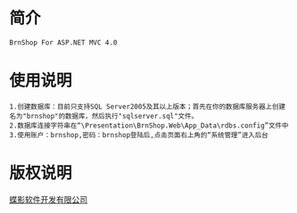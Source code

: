 简介
===================================
    BrnShop For ASP.NET MVC 4.0

使用说明
===================================
    1.创建数据库：目前只支持SQL Server2005及其以上版本；首先在你的数据库服务器上创建名为"brnshop"的数据库，然后执行"sqlserver.sql"文件。
    2.数据库连接字符串在“\Presentation\BrnShop.Web\App_Data\rdbs.config”文件中
    3.使用账户：brnshop,密码：brnshop登陆后,点击页面右上角的“系统管理”进入后台
    
版权说明
===================================
[蝶影软件开发有限公司](http://www.brnshop.com/) 
